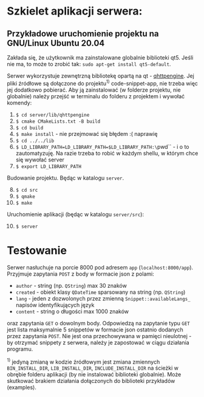 # Szkielet aplikacji serwera:


## Przykładowe uruchomienie projektu na GNU/Linux Ubuntu 20.04


Zakłada się, że użytkownik ma zainstalowane globalnie biblioteki qt5. Jeśli nie ma, to może to zrobić tak: `sudo apt-get install qt5-default`.

Serwer wykorzystuje zewnętrzną bibliotekę opartą na qt - [qhttpengine](https://github.com/nitroshare/qhttpengine). Jej pliki źródłowe są dołączone do projektu<sup>1)</sup> code-snippet-app, nie trzeba więc jej dodatkowo pobierać. Aby ją zainstalować (w folderze projektu, nie globalnie) należy przejść w terminalu do folderu z projektem i wywołać komendy:

1. `$ cd server/lib/qhttpengine`
2. `$ cmake CMakeLists.txt -B build`
3. `$ cd build`
4. `$ make install` - nie przejmować się błędem :( naprawię
5. `$ cd ../../lib`
6. `$ LD_LIBRARY_PATH=LD_LIBRARY_PATH=$LD_LIBRARY_PATH:\`pwd\`` - i o to zautomatyzuję. Na razie trzeba to robić w każdym shellu, w którym chce się wywołać server
7. `$ export LD_LIBRARY_PATH`

Budowanie projektu. Będąc w katalogu `server`.

8. `$ cd src`
9. `$ qmake`
10. `$ make`

Uruchomienie aplikacji (będąc w katalogu `server/src`):

10. `$ server`

# Testowanie 
Serwer nasłuchuje na porcie 8000 pod adresem `app` (`localhost:8000/app`). Przyjmuje zapytania `POST` z body w formacie json z polami:

* `author` - string (np. `QString`) max 30 znaków
* `created` - obiekt klasy `QDateTime` sparsowany na string (np. `QString`)
* `lang` - jeden z dozwolonych przez zmienną `Snippet::availableLangs_` napisów identyfikujących język
* `content` - string o długości max 1000 znaków

oraz zapytania `GET` o dowolnym body. Odpowiedzą na zapytanie typu `GET` jest lista maksymalnie 5 snippetów w formacie json ostatnio dodanych przez zapytania `POST`. Nie jest ona przechowywana w pamięci nieulotnej - by otrzymać snippety z serwera, należy je zapostować w ciągu działania programu.

<sup>1)</sup> jedyną zmianą w kodzie źródłowym jest zmiana zmiennych `BIN_INSTALL_DIR`, `LIB_INSTALL_DIR`, `INCLUDE_INSTALL_DIR` na ścieżki w obrębie folderu aplikacji (by nie instalować biblioteki globalnie). Może skutkować brakiem działania dołączonych do biblioteki przykładów (examples).
